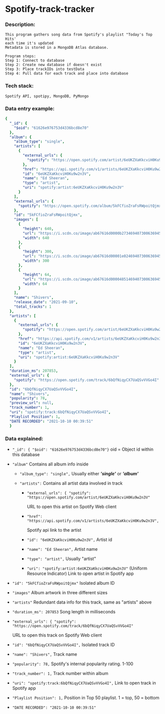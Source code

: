 
# Spotify-track-tracker

### Description:  

    This program gathers song data from Spotify's playlist "Today's Top Hits'
    each time it's updated
    Metadata is stored in a MongoDB Atlas database.
    
    Program steps:
    Step 1: Connect to database
    Step 2: Create new database if doesn't exist
    Step 3: Place trackIDs into testData
    Step 4: Pull data for each track and place into database

### Tech stack: 

    Spotify API, spotipy, MongoDB, PyMongo
    
### Data entry example:

```yaml
{
  "_id": {
    "$oid": "61626e976753d4336bcd8e70"
  },
  "album": {
    "album_type": "single",
    "artists": [
      {
        "external_urls": {
          "spotify": "https://open.spotify.com/artist/6eUKZXaKkcviH0Ku9w2n3V"
        },
        "href": "https://api.spotify.com/v1/artists/6eUKZXaKkcviH0Ku9w2n3V",
        "id": "6eUKZXaKkcviH0Ku9w2n3V",
        "name": "Ed Sheeran",
        "type": "artist",
        "uri": "spotify:artist:6eUKZXaKkcviH0Ku9w2n3V"
      }
    ],
    "external_urls": {
      "spotify": "https://open.spotify.com/album/5kFCfioZraFsRWpoitQjmx"
    },
    "id": "5kFCfioZraFsRWpoitQjmx",
    "images": [
      {
        "height": 640,
        "url": "https://i.scdn.co/image/ab67616d0000b273469407300636945a5eb2d9ed",
        "width": 640
      },
      {
        "height": 300,
        "url": "https://i.scdn.co/image/ab67616d00001e02469407300636945a5eb2d9ed",
        "width": 300
      },
      {
        "height": 64,
        "url": "https://i.scdn.co/image/ab67616d00004851469407300636945a5eb2d9ed",
        "width": 64
      }
    ],
    "name": "Shivers",
    "release_date": "2021-09-10",
    "total_tracks": 1
  },
  "artists": [
    {
      "external_urls": {
        "spotify": "https://open.spotify.com/artist/6eUKZXaKkcviH0Ku9w2n3V"
      },
      "href": "https://api.spotify.com/v1/artists/6eUKZXaKkcviH0Ku9w2n3V",
      "id": "6eUKZXaKkcviH0Ku9w2n3V",
      "name": "Ed Sheeran",
      "type": "artist",
      "uri": "spotify:artist:6eUKZXaKkcviH0Ku9w2n3V"
    }
  ],
  "duration_ms": 207853,
  "external_urls": {
    "spotify": "https://open.spotify.com/track/6bQfNiqyCX7UaQSvVVGo4I"
  },
  "id": "6bQfNiqyCX7UaQSvVVGo4I",
  "name": "Shivers",
  "popularity": 78,
  "preview_url": null,
  "track_number": 1,
  "uri": "spotify:track:6bQfNiqyCX7UaQSvVVGo4I",
  "Playlist Position": 1,
  "DATE RECORDED": "2021-10-10 00:39:51"
  }
  ```

### Data explained:

  - `"_id": {
    "$oid": "61626e976753d4336bcd8e70"}`
     oid = Object id within this database
  - `"album"`
      Contains all album info inside
    - `"album_type": "single",`
        Usually either ***'single'*** or ***'album'***
    - `"artists":`
      Contains all artist data involved in track
      
       - `"external_urls": {
            "spotify": "https://open.spotify.com/artist/6eUKZXaKkcviH0Ku9w2n3V"`
        
           URL to open this artist on Spotify Web client 
        
       - `"href": "https://api.spotify.com/v1/artists/6eUKZXaKkcviH0Ku9w2n3V",`
        
          Spotify api link to the artist
        - `"id": "6eUKZXaKkcviH0Ku9w2n3V",`
            Artist id
            
        - `"name": "Ed Sheeran",`
            Artist name

        - `"type": "artist",`
            Usually "artist"
          
        - `"uri": "spotify:artist:6eUKZXaKkcviH0Ku9w2n3V"`
            (Uniform Resource Indicator) Link to open artist in Spotify app
   - `"id": "5kFCfioZraFsRWpoitQjmx"`
       Isolated album ID
   - `"images"`
      Album artwork in three different sizes
   - `"artists"`
       Redundant data info for this track, same as "artists" above
   - `"duration_ms": 207853`
      Song length in milliseconds
   - `"external_urls": {
    "spotify": "https://open.spotify.com/track/6bQfNiqyCX7UaQSvVVGo4I"`
    
      URL to open this track on Spotify Web client
      
   - `"id": "6bQfNiqyCX7UaQSvVVGo4I",`
      Isolated track ID
      
   - `"name": "Shivers",`
       Track name
   - `"popularity": 78,`
      Spotify's internal popularity rating. 1-100
   - `"track_number": 1,`
      Track number within album
   - `"uri": "spotify:track:6bQfNiqyCX7UaQSvVVGo4I",`
      Link to open track in Spotify app
   - `"Playlist Position": 1,`
      Position in Top 50 playlist. 1 = top, 50 = bottom
   - `"DATE RECORDED": "2021-10-10 00:39:51"`

